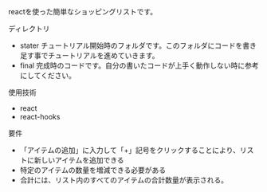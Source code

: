 reactを使った簡単なショッピングリストです。

ディレクトリ
- stater チュートリアル開始時のフォルダです。このフォルダにコードを書き足す事でチュートリアルを進めていきます。
- final 完成時のコードです。自分の書いたコードが上手く動作しない時に参考にしてください。

使用技術
- react
- react-hooks

要件
- 「アイテムの追加」に入力して「+」記号をクリックすることにより、リストに新しいアイテムを追加できる
- 特定のアイテムの数量を増減できる必要がある
- 合計には、リスト内のすべてのアイテムの合計数量が表示される。
